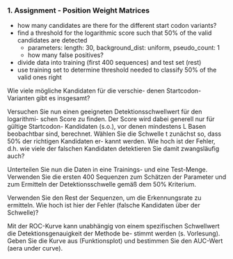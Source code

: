 ### 1. Assignment - Position Weight Matrices

- how many candidates are there for the different start codon variants?
- find a threshold for the logarithmic score such that 50% of the valid candidates are detected
    - parameters: length: 30, background_dist: uniform, pseudo_count: 1
    - how many false positives?
- divide data into training (first 400 sequences) and test set (rest)
- use training set to determine threshold needed to classify 50% of the valid ones right


Wie viele mögliche Kandidaten für die verschie-
denen Startcodon-Varianten gibt es insgesamt?

Versuchen Sie nun einen geeigneten Detektionsschwellwert für den logarithmi-
schen Score zu finden. Der Score wird dabei generell nur für gültige Startcodon-
Kandidaten (s.o.), vor denen mindestens L Basen beobachtbar sind, berechnet.
Wählen Sie die Schwelle t zunächst so, dass 50% der richtigen Kandidaten er-
kannt werden. Wie hoch ist der Fehler, d.h. wie viele der falschen Kandidaten
detektieren Sie damit zwangsläufig auch?


Unterteilen Sie nun die Daten in eine Trainings- und eine Test-Menge. Verwenden
Sie die ersten 400 Sequenzen zum Schätzen der Parameter und zum Ermitteln
der Detektionsschwelle gemäß dem 50% Kriterium.

Verwenden Sie den Rest der
Sequenzen, um die Erkennungsrate zu ermitteln. Wie hoch ist hier der Fehler
(falsche Kandidaten über der Schwelle)?

Mit der ROC-Kurve kann unabhängig
von einem spezifischen Schwellwert die Detektionsgenauigkeit der Methode be-
stimmt werden (s. Vorlesung). Geben Sie die Kurve aus (Funktionsplot) und
bestimmen Sie den AUC-Wert (aera under curve).
